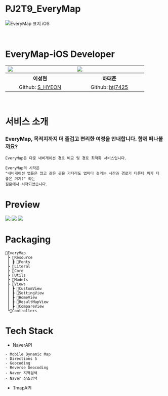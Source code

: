 # PJ2T9_EveryMap
![EveryMap 표지 iOS](https://github.com/APP-iOS3rd/PJ2T9_EveryMap/assets/43903354/a7f5f93e-83ac-4ac9-a2d8-210744f6fa75)

<br>

# EveryMap-iOS Developer
<table align="center" style = "table-layout: auto; width: 100%; table-layout: fixed;">
  <colgroup>
    <col style="width:34%"/>
    <col style="width:34%"/>
  </colgroup>
  <tr>
    <td>
      <img src= "https://github.com/APP-iOS3rd/PJ2T9_EveryMap/assets/43903354/15229a6c-1d71-4e0c-8d59-97a5d6f93062"/> 
    </td>
    <td>
      <img src="https://github.com/APP-iOS3rd/PJ2T9_EveryMap/assets/43903354/25f216a9-5850-4fe7-a972-c47a054769a1"/> 
    </td>
  </tr>
  <tr>
    <th align="center">이성현</th>
    <th align="center">하태준</th>
  </tr>
  <tr>
    <td align="center">
     Github: <a href="https://github.com/zxl3651">S_HYEON</a>
    </td>
    <td align="center">
     Github: <a href="https://github.com/htj7425">htj7425</a>
    </td>
  </tr>
</table>

<br>

# 서비스 소개

### EveryMap, 목적지까지 더 즐겁고 편리한 여정을 안내합니다. 함께 떠나볼까요?
```
EveryMap은 다중 내비게이션 경로 비교 및 경로 최적화 서비스입니다.

EveryMap의 시작은
"내비게이션 앱들은 많고 같은 곳을 가더라도 앱마다 걸리는 시간과 경로가 다른데 뭐가 더 좋은 거지?" 라는
질문에서 시작되었습니다.
```

# Preview
<img src = "https://github.com/APP-iOS3rd/PJ2T9_EveryMap/assets/43903354/aa218a8f-91e0-444c-a5d4-52aa4a8e9d4d" />
<img src = "https://github.com/APP-iOS3rd/PJ2T9_EveryMap/assets/43903354/446e3712-3842-40f9-87e5-04a5d6e76165" />
<img src = "https://github.com/APP-iOS3rd/PJ2T9_EveryMap/assets/43903354/4fc48019-ed1b-4c3b-94b1-3c8b34f6156b" />

# Packaging

```
🚙EveryMap
 ┣ 📂Resource
 ┃ ┣ 📂Fonts
 ┣ 📂Literal
 ┣ 📂Core
 ┣ 📂Utils
 ┣ 📂Models
 ┣ 📂Views
 ┃ ┣ 📂CustomView
 ┃ ┣ 📂SettingView
 ┃ ┣ 📂HomeView
 ┃ ┣ 📂ResultMapView
 ┃ ┣ 📂CompareView
 ┗📂Controllers
 ```

# Tech Stack

* NaverAPI
```
- Mobile Dynamic Map
- Directions 5
- Geocoding
- Reverse Geocoding
- Naver 지역검색
- Naver 장소검색
```
* TmapAPI
